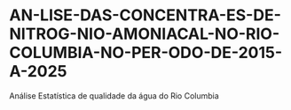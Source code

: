 # AN-LISE-DAS-CONCENTRA-ES-DE-NITROG-NIO-AMONIACAL-NO-RIO-COLUMBIA-NO-PER-ODO-DE-2015-A-2025
Análise Estatística de qualidade da água do Rio Columbia
